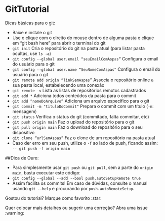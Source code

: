 # GitTutorial
Dicas básicas para o git:
* Baixe e instale o git
* Use o clique com o direito do mouse dentro de alguma pasta e clique em “git bash here” para abrir o terminal do git
* `git init` Cria o repositório do git na pasta atual (para listar pasta ocultas, use `ls -a`)
* `git config --global user.email “seuEmailComAspas”` Configura o email do usuário para o git
* `git config --global user.name “SeuNomeComAspas”` Configura o email do usuário para o git
* `git remote add origin “linkSemAspas”` Associa o repositório online a sua pasta local, estabelecendo uma conexão
* `git remote -v` Lista as listas de repositórios remotos cadastrados
* `git add *` Adiciona todos conteúdos da pasta para o commit
* `git add “nomeDoArquivo”` Adiciona um arquivo específico para o git
* `git commit -m "tituloDoCommit"` Prepara o commit com um título (`-m`: mensagem)
* `git status` Verifica o status do git (commitado, falta commitar, etc)
* `git push origin main` Faz o upload do repositório para o git
* `git pull origin main` Faz o download do repositório para o seu dispositivo
* `git clone “urlSemAspas”` Faz o clone de um repositório na pasta atual
* Caso der erro em seu push, utilize o `-f` ao lado de push, ficando assim: `-- git push -f origin main` 

##Dica de Ouro:
* Para simplesmente usar `git push` ou `git pull`, sem a parte do `origin main`, basta executar este código:
* `git config --global --add --bool push.autoSetupRemote true`
* Assim facilita os commits! Em caso de dúvidas, consulte o manual usando `git --help` e procurando por `push.autoRemoteSetup`.

<p> Gostou do tutorial? Marque como favorito :star: <p> 
<p> Quer colocar mais detalhes ou sugerir uma correção? Abra uma issue :warning: <p> 
